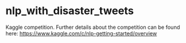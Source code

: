 # nlp_with_disaster_tweets
Kaggle competition. Further details about the competition can be found here: https://www.kaggle.com/c/nlp-getting-started/overview
